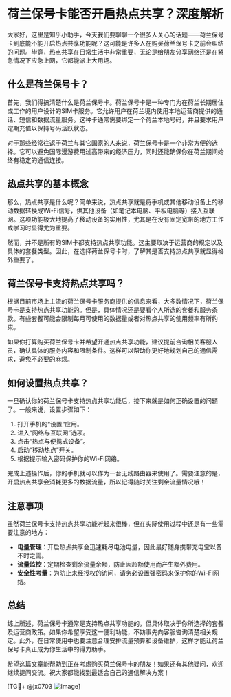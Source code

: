 # 荷兰保号卡能否开启热点共享？深度解析

大家好，这里是知乎小助手，今天我们要聊聊一个很多人关心的话题——荷兰保号卡到底能不能开启热点共享功能呢？这可能是许多人在购买荷兰保号卡之前会纠结的问题。毕竟，热点共享在日常生活中非常重要，无论是给朋友分享网络还是在紧急情况下应急上网，它都能派上大用场。

## 什么是荷兰保号卡？

首先，我们得搞清楚什么是荷兰保号卡。荷兰保号卡是一种专门为在荷兰长期居住或工作的用户设计的SIM卡服务。它允许用户在荷兰境内使用本地运营商提供的通话、短信和数据流量服务。这种卡通常需要绑定一个荷兰本地号码，并且要求用户定期充值以保持号码活跃状态。

对于那些经常往返于荷兰与其它国家的人来说，荷兰保号卡是一个非常方便的选择。它可以避免国际漫游费用过高带来的经济压力，同时还能确保你在荷兰期间始终有稳定的通信连接。

## 热点共享的基本概念

那么，热点共享是什么呢？简单来说，热点共享就是将手机或其他移动设备上的移动数据转换成Wi-Fi信号，供其他设备（如笔记本电脑、平板电脑等）接入互联网。这项功能极大地提高了移动设备的实用性，尤其是在没有固定宽带的地方工作或学习时显得尤为重要。

然而，并不是所有的SIM卡都支持热点共享功能。这主要取决于运营商的规定以及具体的套餐类型。因此，在选择荷兰保号卡时，了解其是否支持热点共享就显得格外重要了。

## 荷兰保号卡支持热点共享吗？

根据目前市场上主流的荷兰保号卡服务商提供的信息来看，大多数情况下，荷兰保号卡是支持热点共享功能的。但是，具体情况还是要看个人所选的套餐和服务条款。有些套餐可能会限制每月可使用的数据量或者对热点共享的使用频率有所约束。

如果你打算购买荷兰保号卡并希望开通热点共享功能，建议提前咨询相关客服人员，确认具体的服务内容和限制条件。这样可以帮助你更好地规划自己的通信需求，避免不必要的麻烦。

## 如何设置热点共享？

一旦确认你的荷兰保号卡支持热点共享功能后，接下来就是如何正确设置的问题了。一般来说，设置步骤如下：

1. 打开手机的“设置”应用。
2. 进入“网络与互联网”选项。
3. 点击“热点与便携式设备”。
4. 启动“移动热点”开关。
5. 根据提示输入密码保护你的Wi-Fi网络。

完成上述操作后，你的手机就可以作为一台无线路由器来使用了。需要注意的是，开启热点共享会消耗更多的数据流量，所以记得随时关注剩余流量情况哦！

## 注意事项

虽然荷兰保号卡支持热点共享功能听起来很棒，但在实际使用过程中还是有一些需要注意的地方：

- **电量管理**：开启热点共享会迅速耗尽电池电量，因此最好随身携带充电宝以备不时之需。
- **流量监控**：定期检查剩余流量余额，防止因超额使用而产生额外费用。
- **安全性考量**：为防止未经授权的访问，请务必设置强密码来保护你的Wi-Fi网络。

## 总结

综上所述，荷兰保号卡通常是支持热点共享功能的，但具体取决于你所选择的套餐及运营商政策。如果你希望享受这一便利功能，不妨事先向客服咨询清楚相关规定。此外，在日常使用中也要注意合理安排流量预算和设备维护，这样才能让荷兰保号卡真正成为你生活中的得力助手。

希望这篇文章能帮助到正在考虑购买荷兰保号卡的朋友！如果还有其他疑问，欢迎继续提问交流。祝大家都能找到最适合自己的通信解决方案！

[TG💪+ @jx0703 ![Image](https://github.com/user-attachments/assets/dbca1d08-cadb-493c-b0ec-ad6f7a83f270)]